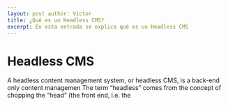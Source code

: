 ```yaml
---
layout: post author: Victor
title: ¿Qué es un Headless CMS?
excerpt: En esta entrada se explica qué es un Headless CMS
---
```

# Headless CMS
A headless content management system, or headless CMS, is a back-end only content managemen The term “headless” comes from the concept of chopping the “head” (the front end, i.e. the
